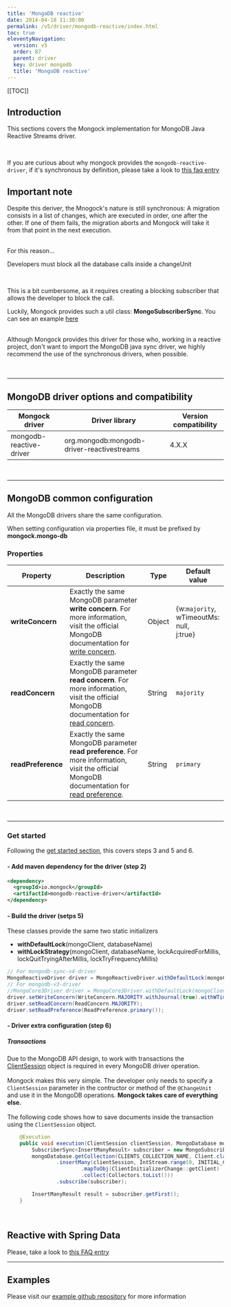 ```yaml
---
title: 'MongoDB reactive' 
date: 2014-04-18 11:30:00 
permalink: /v5/driver/mongodb-reactive/index.html
toc: true
eleventyNavigation:
  version: v5
  order: 87 
  parent: driver
  key: driver mongodb 
  title: 'MongoDB reactive'
---
```

[[TOC]]
## Introduction
This sections covers the Mongock implementation for MongoDB Java Reactive Streams driver.

<br />

If you are curious about why mongock provides the `mongodb-reactive-driver`, if it's synchronous by definition, please take a look to [this faq entry](/v5/faq#why-does-mongock-provide-the-mongodb-reactive-driver%2C-if-it-is-synchronous-by-definition%3F)


## Important note

Despite this deriver, the Mnogock's nature is still synchronous: A migration consists in a list of changes, which are executed in order, one after the other. If one of them fails, the migration aborts and Mongock will take it from that point in the next execution.

<br />
For this reason...
<br />
<p class="warningAlt">Developers must block all the database calls inside a changeUnit</p>
<br />

This is a bit cumbersome, as it requires creating a blocking subscriber that allows the developer to block the call. 

<p class="successAlt">Luckily, Mongock provides such a util class: <b>MongoSubscriberSync</b>. You can see an example <a href="/v5/driver/mongodb-reactive#code-example">here</a></p>
<br />
Although Mongock provides this driver for those who, working in a reactive project, don't want to import the MongoDB java sync driver, we highly recommend the use of the synchronous drivers, when possible.
<br /><br />

<br />

-------------------------------------------

## MongoDB driver options and compatibility

|     Mongock driver      |                  Driver library              | Version compatibility |
|-------------------------|----------------------------------------------|-----------------------|
| mongodb-reactive-driver |  org.mongodb:mongodb-driver-reactivestreams  | 4.X.X                 |

<br />

-------------------------------------------

## MongoDB common configuration
All the MongoDB drivers share the same configuration. 

<p class="tipAlt">When setting configuration via properties file, it must be prefixed by <b>mongock.mongo-db</b></p>

### Properties


| Property           | Description                                                                                  | Type                | Default value |
| -------------------|----------------------------------------------------------------------------------------------|---------------------|---------------|
| **writeConcern**   | Exactly the same MongoDB parameter **write concern**. For more information, visit the official MongoDB documentation for [write concern](https://docs.mongodb.com/manual/reference/write-concern/).  | Object      |{w:`majority`,<br />wTimeoutMs: null,<br />j:true} |  
| **readConcern**    | Exactly the same MongoDB parameter **read concern**. For more information, visit the official MongoDB documentation for [read concern](https://docs.mongodb.com/manual/reference/read-concern/).  | String      | `majority` |
| **readPreference** | Exactly the same MongoDB parameter **read preference**. For more information, visit the official MongoDB documentation for [read preference](https://docs.mongodb.com/manual/reference/read-preference/).  | String      | `primary` |

<br />

-------------------------------------------

### Get started 
Following the [get started section](/v5/get-started#steps-to-run-mongock), this covers steps 3 and 5 and 6.

#### - Add maven dependency for the driver (step 2)

```xml
<dependency>
  <groupId>io.mongock</groupId>
  <artifactId>mongodb-reactive-driver</artifactId>
</dependency>
```

#### - Build the driver (setps 5)
These classes provide the same two static initializers

- **withDefaultLock**(mongoClient, databaseName)
- **withLockStrategy**(mongoClient, databaseName, lockAcquiredForMillis, lockQuitTryingAfterMillis, lockTryFrequencyMillis)

```java
// For mongodb-sync-v4-driver
MongoReactiveDriver driver = MongoReactiveDriver.withDefaultLock(mongoClient, databaseName);
// For mongodb-v3-driver
//MongoCore3Driver driver = MongoCore3Driver.withDefaultLock(mongoClient, databaseName);
driver.setWriteConcern(WriteConcern.MAJORITY.withJournal(true).withWTimeout(1000, TimeUnit.MILLISECONDS));
driver.setReadConcern(ReadConcern.MAJORITY);
driver.setReadPreference(ReadPreference.primary());
```

#### - Driver extra configuration (step 6)

##### Transactions
Due to the MongoDB API design, to work with transactions the [ClientSession](https://mongodb.github.io/mongo-java-driver/4.3/apidocs/mongodb-driver-sync/com/mongodb/client/ClientSession.html) object is required in every MongoDB driver operation.
<br /><br />
Mongock makes this very simple. The developer only needs to specify a `ClientSession` parameter in the contructor or method of the `@ChangeUnit` and use it in the MongoDB operations. **Mongock takes care of everything else.**
<br /><br />
The following code shows how to save documents inside the transaction using the `ClientSession` object.
<div id="code-example"><div>

```java
    @Execution
    public void execution(ClientSession clientSession, MongoDatabase mongoDatabase) {
        SubscriberSync<InsertManyResult> subscriber = new MongoSubscriberSync<>();
        mongoDatabase.getCollection(CLIENTS_COLLECTION_NAME, Client.class)
                .insertMany(clientSession, IntStream.range(0, INITIAL_CLIENTS)
                        .mapToObj(ClientInitializerChange::getClient)
                        .collect(Collectors.toList()))
                .subscribe(subscriber);

        InsertManyResult result = subscriber.getFirst();
    }
```

<br />


## Reactive with Spring Data

Please, take a look to [this FAQ entry](/v5/faq#can-i-use-the-mongodb-reactive-driver-with-a-spring-data-project%3F) 

-------------------------------------------

## Examples 
<p class="successAlt">Please visit our <a href="https://github.com/mongock/mongock-examples/tree/master/mongodb">example github repository</a> for more information</p>




